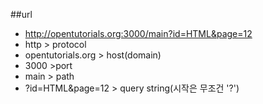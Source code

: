 ##url
- http://opentutorials.org:3000/main?id=HTML&page=12
- http > protocol
- opentutorials.org > host(domain)
- 3000 >port
- main > path
- ?id=HTML&page=12 > query string(시작은 무조건 '?')

